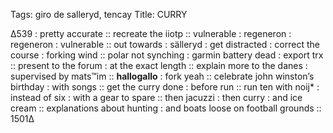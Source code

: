 Tags:  giro de salleryd, tencay
Title: CURRY 
  
∆539 : pretty accurate :: recreate the iiotp :: vulnerable : regeneron : regeneron : vulnerable :: out towards : sälleryd : get distracted : correct the course : forking wind :: polar not synching : garmin battery dead : export trx :: present to the forum : at the exact length :: explain more to the danes : supervised by mats™im :: **hallogallo** : fork yeah :: celebrate john winston’s birthday : with songs :: get the curry done : before run :: run ten with noij* : instead of six : with a gear to spare :: then jacuzzi : then curry : and ice cream :: explanations about hunting : and boats loose on football grounds :: 1501∆